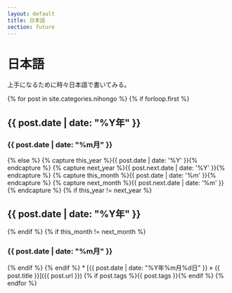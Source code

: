 ```yaml
---
layout: default
title: 日本語
section: future
---
```

# 日本語

上手になるために時々日本語で書いてみる。

{% for post in site.categories.nihongo %}
{%   if forloop.first %}
<h2 id="{{ post.date | date: "%Y-ref" }}">{{ post.date | date: "%Y年" }}</h2>
<h3 id="{{ post.date | date: "%Y-%m-ref" }}">{{ post.date | date: "%m月" }}</h3>
{%   else %}
{%     capture this_year %}{{ post.date | date: '%Y' }}{% endcapture %}
{%     capture next_year %}{{ post.next.date | date: '%Y' }}{% endcapture %}
{%     capture this_month %}{{ post.date | date: '%m' }}{% endcapture %}
{%     capture next_month %}{{ post.next.date | date: '%m' }}{% endcapture %}
{%     if this_year != next_year %}
<h2 id="{{ post.date | date: "%Y-ref" }}">{{ post.date | date: "%Y年" }}</h2>
{%     endif %}
{%     if this_month != next_month %}
<h3 id="{{ post.date | date: "%Y-%m-ref" }}">{{ post.date | date: "%m月" }}</h3>
{%     endif %}
{%   endif %}
 * [{{ post.date | date: "%Y年%m月%d日" }} &raquo; {{ post.title }}]({{ post.url }}) {% if post.tags %}{{ post.tags }}{% endif %}
{% endfor %}
